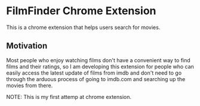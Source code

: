 # FilmFinder Chrome Extension

This is a chrome extension that helps users search for movies.

## Motivation

Most people who enjoy watching films don't have a convenient way to find films and their ratings, so I am developing this extension for people who can easily access the latest update of films from imdb and don't need to go through the arduous process of going to imdb.com and searching up the movies from there.

NOTE: This is my first attemp at chrome extension.